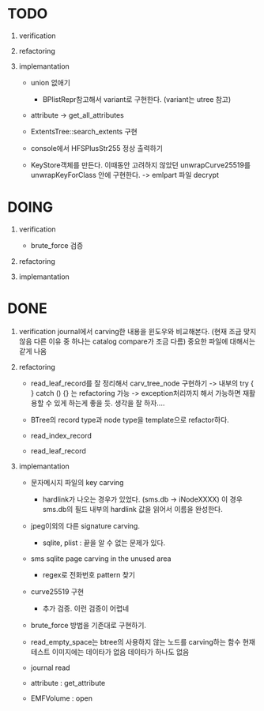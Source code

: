 TODO
====
 1. verification

 2. refactoring

 3. implemantation
    + union 없애기
      - BPlistRepr참고해서 variant로 구현한다. (variant는 utree 참고)

    + attribute -> get_all_attributes
    + ExtentsTree::search_extents 구현
    + console에서 HFSPlusStr255 정상 출력하기
    + KeyStore객체를 만든다.
      이때동안 고려하지 않았던 unwrapCurve25519를 unwrapKeyForClass 안에 구현한다.
      -> emlpart 파일 decrypt

DOING
=====
 1. verification
    + brute_force 검증

 2. refactoring

 3. implemantation

DONE
====
 1. verification
    journal에서 carving한 내용을 윈도우와 비교해본다. 
      (현재 조금 맞지 않음 다른 이유 중 하나는 catalog compare가 조금 다름)
      중요한 파일에 대해서는 같게 나옴

 2. refactoring
    + read_leaf_record를 잘 정리해서 carv_tree_node 구현하기
     -> 내부의 try { } catch () {} 는 refactoring 가능
     -> exception처리까지 해서 가능하면 재활용할 수 있게 하는게 좋을 듯. 생각을 잘 하자....

    + BTree의 record type과 node type을 template으로 refactor하다. 
    + read_index_record
    + read_leaf_record

 3. implemantation
    + 문자메시지 파일의 key carving
      - hardlink가 나오는 경우가 있었다. (sms.db -> iNodeXXXX) 이 경우 sms.db의 필드 내부의 hardlink 값을 읽어서
        이름을 완성한다.

    + jpeg이외의 다른 signature carving.
      - sqlite, plist : 끝을 알 수 없는 문제가 있다.

    + sms sqlite page carving in the unused area  
      - regex로 전화번호 pattern 찾기

    + curve25519 구현 
      - 추가 검증. 이런 검증이 어렵네


    + brute_force 방법을 기존대로 구현하기.
    + read_empty_space는 btree의 사용하지 않는 노드를 carving하는 함수
      현재 테스트 이미지에는 데이타가 없음
      데이타가 하나도 없음 

    + journal read
    + attribute : get_attribute 
    + EMFVolume : open
